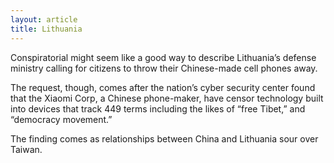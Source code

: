 ```yaml
---
layout: article
title: Lithuania
---
```


Conspiratorial might seem like a good way to describe Lithuania’s defense ministry calling for citizens to throw their Chinese-made cell phones away.

The request, though, comes after the nation’s cyber security center found that the Xiaomi Corp, a Chinese phone-maker, have censor technology built into devices that track 449 terms including the likes of “free Tibet,” and “democracy movement.”

The finding comes as relationships between China and Lithuania sour over Taiwan.
